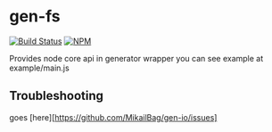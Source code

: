 # gen-fs
[![Build Status](https://travis-ci.org/MikailBag/gen-io.svg)](https://travis-ci.org/MikailBag/gen-io)
[![NPM](https://nodei.co/npm/gen-io.png)](https://nodei.co/npm/gen-io/)

Provides node core api in generator wrapper
you can see example at example/main.js

## Troubleshooting
goes [here][https://github.com/MikailBag/gen-io/issues]